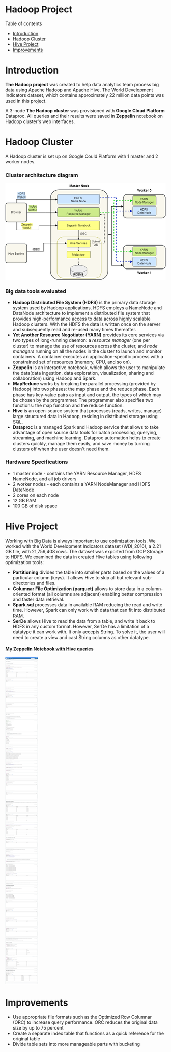 # Hadoop Project

Table of contents
- [Introduction](#introduction)
- [Hadoop Cluster](#hadoop-cluster)
- [Hive Project](#hive-project)
- [Improvements](#improvements)

# Introduction

**The Hadoop project** was created to help data analytics team process big data 
using Apache Hadoop and Apache Hive. The World Development Indicators dataset,
which contains approximately 22 million data points was used in this project.

A 3-node **The Hadoop cluster** was provisioned with **Google Cloud Platform** Dataproc.
All queries and their results were saved in **Zeppelin** notebook on Hadoop cluster's web interfaces.


# Hadoop Cluster

A Hadoop cluster is set up on Google Could Platform with 1 master and 2 worker nodes.

### Cluster architecture diagram

![](assets/hadoop_cluster.png)

### Big data tools evaluated

* **Hadoop Distributed File System (HDFS)** is the primary data storage system used by Hadoop applications. 
HDFS employs a NameNode and DataNode architecture to implement a distributed file system that provides 
high-performance access to data across highly scalable Hadoop clusters.
  With the HDFS the data is written once on the server and subsequently read and re-used many times thereafter.
* **Yet Another Resource Negotiator (YARN)** provides its core services via two types of long-running daemon:
a _resource manager_ (one per cluster) to manage the use of resources across the cluster, and _node
  managers_ running on all the nodes in the cluster to launch and monitor containers. A
  container executes an application-specific process with a constrained set of resources
  (memory, CPU, and so on).
* **Zeppelin** is an interactive notebook, which allows the user to manipulate the data(data ingestion,
data exploration, visualization, sharing and collaboration) using Hadoop and Spark.
* **MapReduce** works by breaking the parallel processing (provided by Hadoop) into two phases: the map phase and the
  reduce phase. Each phase has key-value pairs as input and output, the types of which may
  be chosen by the programmer. The programmer also specifies two functions: the map
  function and the reduce function.
* **Hive** is an open-source system that processes (reads, writes, manage) large structured data in Hadoop, 
residing in distributed storage using SQL.
* **Dataproc** is a managed Spark and Hadoop service that allows to take advantage of open source data tools
for batch processing, querying, streaming, and machine learning. Dataproc automation helps to create clusters
quickly, manage them easily, and save money by turning clusters off when the user doesn't need them.

### Hardware Specifications

* 1 master node - contains the YARN Resource Manager, HDFS NameNode, and all job drivers
* 2 worker nodes - each contains a YARN NodeManager and HDFS DateNode
* 2 cores on each node
* 12 GB RAM
* 100 GB of disk space

# Hive Project

Working with Big Data is always important to use optimization tools. We worked with the World 
Development Indicators dataset (WDI_2016), a 2.21 GB file, with 21,759,408 rows. The dataset was 
exported from GCP Storage to HDFS. We examined the data in created Hive tables using following 
optimization tools:

* **Partitioning** divides the table into smaller parts based on the values of a particular column (keys).
  It allows Hive to skip all but relevant sub-directories and files.
* **Columnar File Optimization (parquet)** allows to store data in a column-oriented format 
(all columns are adjacent) enabling better compression and faster data retrieval. 
* **Spark.sql** processes data in available RAM reducing the read and write time. 
However, Spark can only work with data that can fit into distributed RAM.
* **SerDe** allows Hive to read the data from a table, and write it back to HDFS in any custom format.
However, SerDe has a limitation of a datatype it can work with. It only accepts String. To solve it, the user
will need to create a view and cast String columns as other datatype.

#### [My Zeppelin Notebook with Hive queries](hive/hive.ipynb)

![](assets/hadoop.png)

# Improvements

* Use appropriate file formats such as the Optimized Row Columnar (ORC) to increase query performance. 
ORC reduces the original data size by up to 75 percent
* Create a separate index table that functions as a quick reference for the original table
* Divide table sets into more manageable parts with bucketing